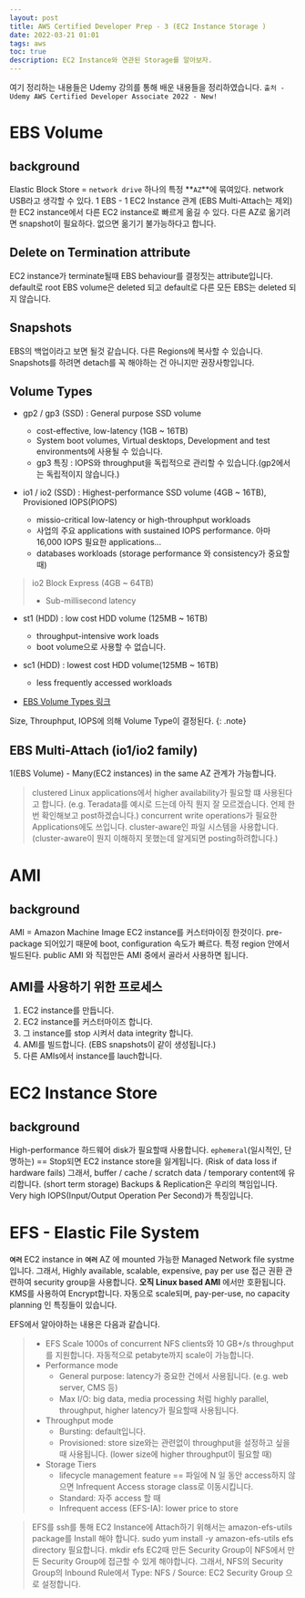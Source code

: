 ```yaml
---
layout: post
title: AWS Certified Developer Prep - 3 (EC2 Instance Storage )
date: 2022-03-21 01:01
tags: aws
toc: true
description: EC2 Instance와 연관된 Storage를 알아보자.
---
```

여기 정리하는 내용들은 Udemy 강의를 통해 배운 내용들을 정리하였습니다.
`출처 - Udemy AWS Certified Developer Associate 2022 - New!`

# EBS Volume
## background
Elastic Block Store = `network drive`
하나의 특정 **`AZ`**에 묶여있다.
network USB라고 생각할 수 있다.
1 EBS - 1 EC2 Instance 관계 (EBS Multi-Attach는 제외)
한 EC2 instance에서 다른 EC2 instance로 빠르게 옮길 수 있다.
다른 AZ로 옮기려면 snapshot이 필요하다. 없으면 옮기기 불가능하다고 합니다.

## Delete on Termination attribute
EC2 instance가 terminate될때 EBS behaviour를 결정짓는 attribute입니다.
default로 root EBS volume은 deleted 되고
default로 다른 모든 EBS는 deleted 되지 않습니다.

## Snapshots
EBS의 백업이라고 보면 될것 같습니다. 다른 Regions에 복사할 수 있습니다.
Snapshots를 하려면 detach를 꼭 해야하는 건 아니지만 권장사항입니다.

## Volume Types
- gp2 / gp3 (SSD) : General purpose SSD volume
    - cost-effective, low-latency (1GB ~ 16TB)
    - System boot volumes, Virtual desktops, Development and test environments에 사용될 수 있습니다.
    - gp3 특징 : IOPS와 throughput을 독립적으로 관리할 수 있습니다.(gp2에서는 독립적이지 않습니다.)

- io1 / io2 (SSD) : Highest-performance SSD volume (4GB ~ 16TB), Provisioned IOPS(PIOPS)
    - missio-critical low-latency or high-throuphput workloads
    - 사업의 주요 applications with sustained IOPS performance. 아마 16,000 IOPS 필요한 applications...
    - databases workloads (storage performance 와 consistency가 중요할 때)
> io2 Block Express (4GB ~ 64TB)
> - Sub-millisecond latency

- st1 (HDD) : low cost HDD volume (125MB ~ 16TB)
    - throughput-intensive work loads
    - boot volume으로 사용할 수 없습니다.

- sc1 (HDD) : lowest cost HDD volume(125MB ~ 16TB)
    - less frequently accessed workloads
    
- [EBS Volume Types 링크](https://docs.aws.amazon.com/AWSEC2/latest/UserGuide/ebs-volume-types.html)

Size, Throuphput, IOPS에 의해 Volume Type이 결정된다.
{: .note}

## EBS Multi-Attach (io1/io2 family)
1(EBS Volume) - Many(EC2 instances) in the same AZ 관계가 가능합니다.
> clustered Linux applications에서 higher availability가 필요할 떄 사용된다고 합니다. (e.g. Teradata를 예시로 드는데 아직 뭔지 잘 모르겠습니다. 언제 한번 확인해보고 post하겠습니다.)
> concurrent write operations가 필요한 Applications에도 쓰입니다.
> cluster-aware인 파일 시스템을 사용합니다. (cluster-aware이 뭔지 이해하지 못했는데 알게되면 posting하려합니다.)

# AMI

## background
AMI = Amazon Machine Image
EC2 instance를 커스터마이징 한것이다.
pre-package 되어있기 때문에 boot, configuration 속도가 빠르다.
특정 region 안에서 빌드된다.
public AMI 와 직접만든 AMI 중에서 골라서 사용하면 됩니다.

## AMI를 사용하기 위한 프로세스
1. EC2 instance를 만듭니다.
2. EC2 instance를 커스터마이즈 합니다.
3. 그 instance를 stop 시켜서 data integrity 합니다.
4. AMI를 빌드합니다. (EBS snapshots이 같이 생성됩니다.)
5. 다른 AMIs에서 instance를 lauch합니다.

# EC2 Instance Store
## background
High-performance 하드웨어 disk가 필요할때 사용합니다.
`ephemeral`(일시적인, 단명하는) == Stop되면 EC2 instance store을 잃게됩니다. (Risk of data loss if hardware fails)
그래서, buffer / cache / scratch data / temporary content에 유리합니다. (short term storage)
Backups & Replication은 우리의 책임입니다.
Very high IOPS(Input/Output Operation Per Second)가 특징입니다.

# EFS - Elastic File System
**`여러`** EC2 instance in **`여러`** AZ 에 mounted 가능한 Managed Network file systme입니다.
그래서, Highly available, scalable, expensive, pay per use
접근 권환 관련하여 security group을 사용합니다.
**오직 Linux based AMI** 에서만 호환됩니다.
KMS를 사용하여 Encrypt합니다.
자동으로 scale되며, pay-per-use, no capacity planning 인 특징들이 있습니다.

EFS에서 알아야하는 내용은 다음과 같습니다.
> - EFS Scale
>   1000s of concurrent NFS clients와 10 GB+/s throughput를 지원합니다.
>   자동적으로 petabyte까지 scale이 가능합니다.
> - Performance mode
>   - General purpose: latency가 중요한 건에서 사용됩니다. (e.g. web server, CMS 등)
>   - Max I/O: big data, media processing 처럼 highly parallel, throughput, higher latency가 필요할때 사용됩니다.
> - Throughput mode
>   - Bursting: default입니다.
>   - Provisioned: store size와는 관련없이 throughput을 설정하고 싶을 때 사용됩니다. (lower size에 higher throughput이 필요할 때)
> - Storage Tiers
>   - lifecycle management feature == 파일에 N 일 동안 access하지 않으면 Infrequent Access storage class로 이동시킵니다.
>   - Standard: 자주 access 할 때
>   - Infrequent access (EFS-IA): lower price to store


> EFS를 ssh를 통해 EC2 Instance에 Attach하기 위해서는 amazon-efs-utils package를 Install 해야 합니다.
> sudo yum install -y amazon-efs-utils
> efs directory 필요합니다.
> mkdir efs
> EC2때 만든 Security Group이 NFS에서 만든 Security Group에 접근할 수 있게 해야합니다.
> 그래서, NFS의 Security Group의 Inbound Rule에서 Type: NFS / Source: EC2 Security Group 으로 설정합니다.
